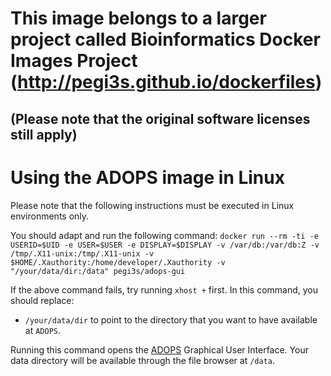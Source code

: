 # This image belongs to a larger project called Bioinformatics Docker Images Project (http://pegi3s.github.io/dockerfiles)
## (Please note that the original software licenses still apply)

# Using the ADOPS image in Linux
Please note that the following instructions must be executed in Linux environments only.

You should adapt and run the following command: `docker run --rm -ti -e USERID=$UID -e USER=$USER -e DISPLAY=$DISPLAY -v /var/db:/var/db:Z -v /tmp/.X11-unix:/tmp/.X11-unix -v $HOME/.Xauthority:/home/developer/.Xauthority -v "/your/data/dir:/data" pegi3s/adops-gui`

If the above command fails, try running `xhost +` first. In this command, you should replace:
- `/your/data/dir` to point to the directory that you want to have available at `ADOPS`.

Running this command opens the [ADOPS](http://sing-group.org/ADOPS/) Graphical User Interface. Your data directory will be available through the file browser at `/data`.
